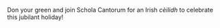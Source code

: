 Don your green and join Schola Cantorum for an Irish _c&egrave;ilidh_ to celebrate this jubilant holiday!
